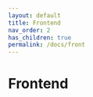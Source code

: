 ```yaml
---
layout: default
title: Frontend
nav_order: 2
has_children: true
permalink: /docs/front
---
```




# Frontend